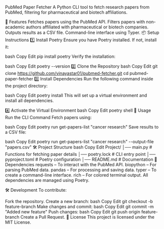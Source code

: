 PubMed Paper Fetcher
A Python CLI tool to fetch research papers from PubMed, filtering for pharmaceutical and biotech affiliations.

📌 Features
Fetches papers using the PubMed API.
Filters papers with non-academic authors affiliated with pharmaceutical or biotech companies.
Outputs results as a CSV file.
Command-line interface using Typer.
📦 Setup Instructions
1️⃣ Install Poetry
Ensure you have Poetry installed. If not, install it:

bash
Copy
Edit
pip install poetry
Verify the installation:

bash
Copy
Edit
poetry --version
2️⃣ Clone the Repository
bash
Copy
Edit
git clone https://github.com/vinayastar01/pubmed-fetcher.git
cd pubmed-paper-fetcher
3️⃣ Install Dependencies
Run the following command inside the project directory:

bash
Copy
Edit
poetry install
This will set up a virtual environment and install all dependencies.

4️⃣ Activate the Virtual Environment
bash
Copy
Edit
poetry shell
🚀 Usage
Run the CLI Command
Fetch papers using:

bash
Copy
Edit
poetry run get-papers-list "cancer research"
Save results to a CSV file:

bash
Copy
Edit
poetry run get-papers-list "cancer research" --output-file "papers.csv"
🛠 Project Structure
bash
Copy
Edit
Project/
│── main.py        # Functions for fetching paper details
│── poetry.lock               # CLI entry point
│── pyproject.toml         # Poetry configuration
│── README.md              # Documentation
📝 Dependencies
requests – To interact with the PubMed API.
biopython – For parsing PubMed data.
pandas – For processing and saving data.
typer – To create a command-line interface.
rich – For colored terminal output.
All dependencies are managed using Poetry.

🛠 Development
To contribute:

Fork the repository.
Create a new branch:
bash
Copy
Edit
git checkout -b feature-branch
Make changes and commit:
bash
Copy
Edit
git commit -m "Added new feature"
Push changes:
bash
Copy
Edit
git push origin feature-branch
Create a Pull Request.
📜 License
This project is licensed under the MIT License.



